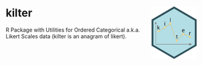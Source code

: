 # kilter <img align="right" src="https://raw.githubusercontent.com/alexander-pastukhov/kilter/refs/heads/main/kilter.svg" height="138" style="float:right; height:138px;">

R Package with Utilities for Ordered Categorical a.k.a. Likert Scales data (kilter is an anagram of likert).
